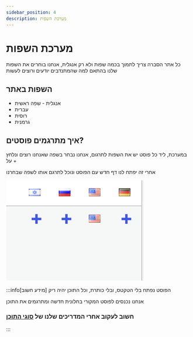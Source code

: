 ```yaml
---
sidebar_position: 4
description: מערכת השפות
---
```


# מערכת השפות
כל אתר הסברה צריך לתמוך בכמה שפות ולא רק אנגלית, אנחנו בוחרים את השפות שלנו בהתאם למה שהמתנדבים יודעים ורוצים לעשות

## השפות באתר
- אנגלית - שפה ראשית
- עברית
- רוסית
- גרמנית

## איך מתרגמים פוסטים?
במערכת, ליד כל פוסט יש את השפות לתרגום, אנחנו נבחר בשפה שאנחנו רוצים ונלחץ על +

אחרי זה יפתח לנו דף חדש עם הפוסט ונוכל לתרגם אותו לשפה שבחרנו

![alt text](image-2.png)

:::info[מידע חשוב]
הפוסט נפתח בלי הטקטס, ובלי כותרת, וכל התוכן יהיה ריק

אנחנו נכנסים לפוסט המקורי בחלונית חדשה ומתרגמים את התוכן

### **חשוב** לעקוב אחרי המדריכים שלנו של [סוגי התוכן](/category/%D7%A1%D7%95%D7%92%D7%99-%D7%AA%D7%95%D7%9B%D7%9F)

:::